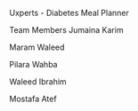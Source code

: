 Uxperts - Diabetes Meal Planner

Team Members
Jumaina Karim

Maram Waleed

Pilara Wahba

Waleed Ibrahim

Mostafa Atef
